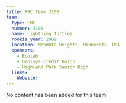 ```yaml
---
title: FRC Team 3100
team:
  type: FRC
  number: 3100
  name: Lightning Turtles
  rookie_year: 2009
  location: Mendota Heights, Minnesota, USA
  sponsors:
    - Ecolab
    - Genisys Credit Union
    - Highland Park Senior High
  links:
    Website: 
---
```

No content has been added for this team